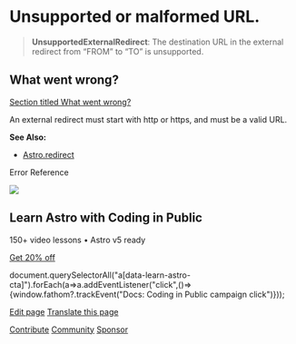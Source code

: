 Unsupported or malformed URL.
=============================

> **UnsupportedExternalRedirect**: The destination URL in the external redirect from “FROM” to “TO” is unsupported.

What went wrong?
----------------

[Section titled What went wrong?](#what-went-wrong)

An external redirect must start with http or https, and must be a valid URL.

**See Also:**

*   [Astro.redirect](/en/reference/api-reference/#redirect)

Error Reference

![](/_astro/CodingInPublic.DpaYu7Qd_5sx41.webp)

Learn Astro with **Coding in Public**
-------------------------------------

150+ video lessons • Astro v5 ready

[Get 20% off](https://learnastro.dev?code=ASTRO_PROMO)

document.querySelectorAll("a\[data-learn-astro-cta\]").forEach(a=>a.addEventListener("click",()=>{window.fathom?.trackEvent("Docs: Coding in Public campaign click")}));

[Edit page](https://github.com/withastro/astro/blob/main/packages/astro/src/core/errors/errors-data.ts) [Translate this page](https://contribute.docs.astro.build/guides/i18n/)

[Contribute](/en/contribute/) [Community](https://astro.build/chat) [Sponsor](https://opencollective.com/astrodotbuild)

